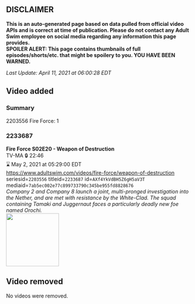 ## DISCLAIMER
**This is an auto-generated page based on data pulled from official video APIs and is correct at time of publication. Please do not contact any Adult Swim employee on social media regarding any information this page provides.**  
**SPOILER ALERT: This page contains thumbnails of full episodes/shorts/etc. that might be spoilery to you. YOU HAVE BEEN WARNED.**  

_Last Update: April 11, 2021 at 06:00:28 EDT_
## Video added
### Summary
2203556 Fire Force: 1  
### 2233687
**Fire Force S02E20 - Weapon of Destruction**  
TV-MA 🔒 22:46  
⌛ May 2, 2021 at 05:29:00 EDT  
https://www.adultswim.com/videos/fire-force/weapon-of-destruction  
seriesid=`2203556` titleid=`2233687` id=`AXf4YkVdBH5Z6gH5aV3T` mediaid=`7ab5ec002e77c899733790c345be955fd8828676`  
_Company 2 and Company 8 launch a joint, multi-pronged investigation into the Nether, and are met with resistance by the White-Clad. The squad containing Tamaki and Juggernaut faces a particularly deadly new foe named Orochi._  
<a href="https://media.cdn.adultswim.com/uploads/20210303/thumbnails/2_2133858434-FireForce2_044_WeaponOfDestruction.jpg"><img src="https://media.cdn.adultswim.com/uploads/20210303/thumbnails/2_2133858434-FireForce2_044_WeaponOfDestruction.jpg" height="144px" /></a>
## Video removed
No videos were removed.  
